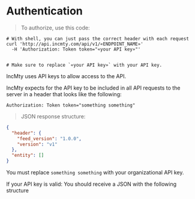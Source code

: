 # Authentication

> To authorize, use this code:


```shell
# With shell, you can just pass the correct header with each request
curl 'http://api.incmty.com/api/v1/«ENDPOINT_NAME»'
  -H 'Authorization: Token token="«your API key»"'


# Make sure to replace `«your API key»` with your API key.
```

IncMty uses API keys to allow access to the API.

IncMty expects for the API key to be included in all API requests to the server in a header that looks like the following:

`Authorization: Token token="something something"`

> JSON response structure:

```json
{
  "header": {
    "feed_version": "1.0.0",
    "version": "v1"
  },
  "entity": []
}
```

<aside class="notice">
You must replace <code>something something</code> with your organizational API key.
</aside>

If your API key is valid: You should receive a JSON with the following structure